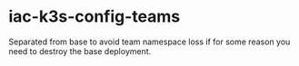 # iac-k3s-config-teams

Separated from base to avoid team namespace loss if for some reason you need to destroy the base deployment.
